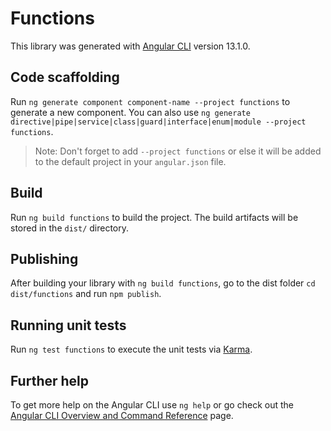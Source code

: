# Functions

This library was generated with [Angular CLI](https://github.com/angular/angular-cli) version 13.1.0.

## Code scaffolding

Run `ng generate component component-name --project functions` to generate a new component. You can also use `ng generate directive|pipe|service|class|guard|interface|enum|module --project functions`.
> Note: Don't forget to add `--project functions` or else it will be added to the default project in your `angular.json` file. 

## Build

Run `ng build functions` to build the project. The build artifacts will be stored in the `dist/` directory.

## Publishing

After building your library with `ng build functions`, go to the dist folder `cd dist/functions` and run `npm publish`.

## Running unit tests

Run `ng test functions` to execute the unit tests via [Karma](https://karma-runner.github.io).

## Further help

To get more help on the Angular CLI use `ng help` or go check out the [Angular CLI Overview and Command Reference](https://angular.io/cli) page.
